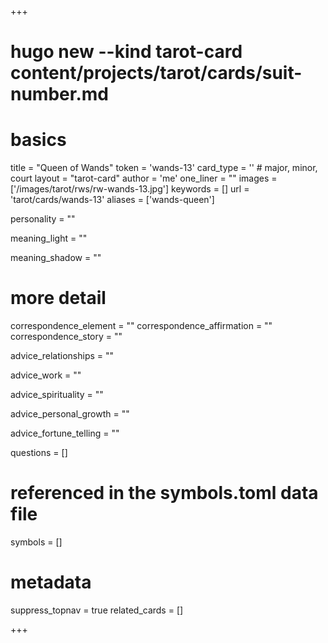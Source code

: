 +++
# hugo new --kind tarot-card content/projects/tarot/cards/suit-number.md
# basics
title     		 = "Queen of Wands"
token					 = 'wands-13'
card_type			 = '' # major, minor, court
layout				 = "tarot-card"
author    		 = 'me'
one_liner 		 = ""
images				 = ['/images/tarot/rws/rw-wands-13.jpg']
keywords			 = []
url						 = 'tarot/cards/wands-13'
aliases				 = ['wands-queen']

personality    = ""

meaning_light  = ""

meaning_shadow = ""

# more detail
correspondence_element 			= ""
correspondence_affirmation 	= ""
correspondence_story 				= ""

advice_relationships 	 = ""

advice_work 					 = ""

advice_spirituality 	 = ""

advice_personal_growth = ""

advice_fortune_telling = ""

questions	= []

# referenced in the symbols.toml data file
symbols	  = []

# metadata
suppress_topnav = true
related_cards 	= []

+++
